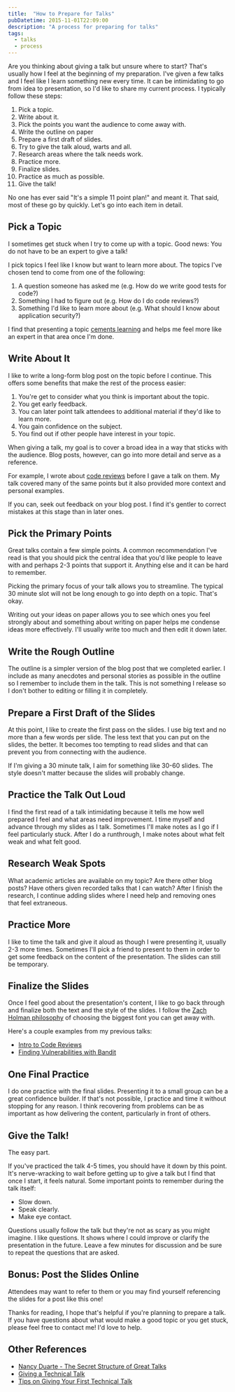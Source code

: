 ```yaml
---
title:  "How to Prepare for Talks"
pubDatetime: 2015-11-01T22:09:00
description: "A process for preparing for talks"
tags:
  - talks
  - process
---
```


Are you thinking about giving a talk but unsure where to start? That's usually
how I feel at the beginning of my preparation. I've given a few talks and
I feel like I learn something new every time. It can be intimidating to go
from idea to presentation, so I'd like to share my current process. I 
typically follow these steps:

1. Pick a topic.
2. Write about it.
3. Pick the points you want the audience to come away with.
4. Write the outline on paper
5. Prepare a first draft of slides.
6. Try to give the talk aloud, warts and all.
7. Research areas where the talk needs work.
8. Practice more.
9. Finalize slides.
10. Practice as much as possible.
11. Give the talk!

No one has ever said "It's a simple 11 point plan!" and meant it. 
That said, most of these go by quickly. Let's go into each item in detail.


Pick a Topic
---------------

I sometimes get stuck when I try to come up with a topic. 
Good news: You do not have to be an expert to give a talk!

I pick topics I feel like I know but want to learn more about. 
The topics I've chosen tend to come from one of the following:

1. A question someone has asked me (e.g. How do we write good tests for code?)
2. Something I had to figure out (e.g. How do I do code reviews?)
3. Something I'd like to learn more about (e.g. What should I know about application security?)

I find that presenting a topic [cements
learning](http://ideas.time.com/2011/11/30/the-protege-effect/) and helps me
feel more like an expert in that area once I'm done.


Write About It
-----------------

I like to write a long-form blog post on the topic before I continue.
This offers some benefits that make the rest of the process easier:

1. You're get to consider what you think is important about the topic.
2. You get early feedback.
3. You can later point talk attendees to additional material
if they'd like to learn more.
4. You gain confidence on the subject.
5. You find out if other people have interest in your topic.

When giving a talk, my goal is to cover a broad idea in a way that sticks 
with the audience. Blog posts, however, can go into more detail and serve
as a reference.

For example, I wrote about [code
reviews](http://kevinlondon.com/2015/05/05/code-review-best-practices.html)
before I gave a talk on them. My talk covered many of the same points but it
also provided more context and personal examples.

If you can, seek out feedback on your blog post.
I find it's gentler to correct mistakes at this stage than in later ones.


Pick the Primary Points
--------------------------

Great talks contain a few simple points.  A common recommendation I've read is
that you should pick the central idea that you'd like people to leave with and
perhaps 2-3 points that support it. Anything else and it can be hard to
remember.

Picking the primary focus of your talk allows you to streamline. 
The typical 30 minute slot will not be long enough to go
into depth on a topic. That's okay.

Writing out your ideas on paper allows you to see which ones you feel strongly
about and something about writing on paper helps me condense ideas more
effectively. I'll usually write too much and then edit it down later.


Write the Rough Outline
--------------------------

The outline is a simpler version of the blog post that we completed earlier.
I include as many anecdotes and personal stories as possible in the outline so
I remember to include them in the talk. This is not something I release so
I don't bother to editing or filling it in completely.


Prepare a First Draft of the Slides
--------------------------------------

At this point, I like to create the first pass on the slides. I use 
big text and no more than a few words per slide. The less text that you can
put on the slides, the better. It becomes too tempting to read slides and
that can prevent you from connecting with the audience.

If I'm giving a 30 minute talk, I aim for something like 30-60 slides. 
The style doesn't matter because the slides will probably change.

Practice the Talk Out Loud
-----------------------------

I find the first read of a talk intimidating because it tells me
how well prepared I feel and what areas need improvement.  I time myself
and advance through my slides as I talk. Sometimes I'll make notes as I go if
I feel particularly stuck. After I do a runthrough, I make notes
about what felt weak and what felt good. 


Research Weak Spots
------------------------------------------------

What academic articles are available on my topic? Are there other blog posts?
Have others given recorded talks that I can watch?
After I finish the research, I continue adding slides where I need help 
and removing ones that feel extraneous.


Practice More
----------------

I like to time the talk and give it aloud as though I were presenting it,
usually 2-3 more times. Sometimes I'll pick a friend to present to them in order
to get some feedback on the content of the presentation. The slides can still be
temporary.

Finalize the Slides
-------------------

Once I feel good about the presentation's content, I like to go back through and
finalize both the text and the style of the slides. I follow the [Zach Holman
philosophy](http://zachholman.com/posts/slide-design-for-developers/) of
choosing the biggest font you can get away with.

Here's a couple examples from my previous talks:

* [Intro to Code Reviews](http://kevinlondon.com/2015/06/25/intro-to-code-reviews-talk.html)
* [Finding Vulnerabilities with Bandit](http://kevinlondon.com/2015/09/24/finding-vulnerabilities-with-bandit.html)

One Final Practice
----------------------

I do one practice with the final slides. Presenting it to a small group can be
a great confidence builder. If that's not possible, I practice and time it without
stopping for any reason. I think recovering from problems can be as important
as how delivering the content, particularly in front of others.


Give the Talk!
------------------

The easy part. 

If you've practiced the talk 4-5 times, you should have it down
by this point. It's nerve-wracking to wait before getting up to give a talk
but I find that once I start, it feels natural. Some important points 
to remember during the talk itself: 

* Slow down. 
* Speak clearly.
* Make eye contact.

Questions usually follow the talk but they're not as scary as you might imagine.
I like questions. It shows where I could improve or clarify the
presentation in the future. Leave a few minutes for discussion and be 
sure to repeat the questions that are asked.


Bonus: Post the Slides Online
-----------------------------

Attendees may want to refer to them or you may find yourself referencing
the slides for a post like this one!


Thanks for reading, I hope that's helpful if you're planning to prepare a talk.
If you have questions about what would make a good topic or you get stuck,
please feel free to contact me! I'd love to help.


Other References
----------------

* [Nancy Duarte - The Secret Structure of Great Talks](https://www.ted.com/talks/nancy_duarte_the_secret_structure_of_great_talks)
* [Giving a Technical Talk](https://homes.cs.washington.edu/~mernst/advice/giving-talk.html)
* [Tips on Giving Your First Technical Talk](https://www.happybearsoftware.com/tips-on-giving-your-first-technical-talk)

